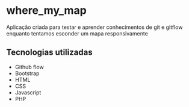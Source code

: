 # where_my_map
Aplicação criada para testar e aprender conhecimentos de git e gitflow enquanto tentamos esconder um mapa responsivamente

## Tecnologias utilizadas
- Github flow
- Bootstrap
- HTML
- CSS
- Javascript
- PHP
